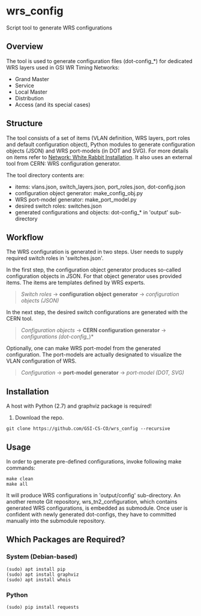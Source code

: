 # wrs_config
Script tool to generate WRS configurations

## Overview

The tool is used to generate configuration files (dot-config_*) for dedicated WRS layers used in GSI WR Timing Networks:
- Grand Master
- Service
- Local Master
- Distribution
- Access (and its special cases)

## Structure

The tool consists of a set of items (VLAN definition, WRS layers, port roles and default configuration object), Python modules to generate configuration objects (JSON) and WRS port-models (in DOT and SVG). For more details on items refer to [Network: White Rabbit Installation](https://www-acc.gsi.de/wiki/Timing/Intern/TimingSystemNetworkWRInstallation). It also uses an external tool from CERN: WRS configuration generator.

The tool directory contents are:
- items: vlans.json, switch_layers.json, port_roles.json, dot-config.json
- configuration object generator: make_config_obj.py
- WRS port-model generator: make_port_model.py
- desired switch roles: switches.json
- generated configurations and objects: dot-config_* in 'output' sub-directory

## Workflow

The WRS configuration is generated in two steps. User needs to supply required switch roles in 'switches.json'.

In the first step, the configuration object generator produces so-called configuration objects in JSON. For that object generator uses provided items. The items are templates defined by WRS experts.

> *Switch roles* -> **configuration object generator** -> *configuration objects (JSON)*

In the next step, the desired switch configurations are generated with the CERN tool.

> *Configuration objects* -> **CERN configuration generator** -> *configurations (dot-config_*)*

Optionally, one can make WRS port-model from the generated configuration. The port-models are actually designated to visualize the VLAN configuration of WRS.

> *Configuration* -> **port-model generator** -> *port-model (DOT, SVG)*

## Installation

A host with Python (2.7) and graphviz package is required!

1. Download the repo.

```
git clone https://github.com/GSI-CS-CO/wrs_config --recursive
```

## Usage

In order to generate pre-defined configurations, invoke following make commands:

```
make clean
make all
```

It will produce WRS configurations in 'output/config' sub-directory.
An another remote Git repository, wrs_tn2_configuration, which contains generated WRS configurations, is embedded as submodule.
Once user is confident with newly generated dot-configs, they have to committed manually into the submodule repository.

## Which Packages are Required?

### System (Debian-based)

```
(sudo) apt install pip
(sudo) apt install graphviz
(sudo) apt install whois
```

### Python

```
(sudo) pip install requests
```
